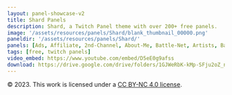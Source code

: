 ```yaml
---
layout: panel-showcase-v2 
title: Shard Panels 
description: Shard, a Twitch Panel theme with over 200+ free panels. 
image: '/assets/resources/panels/Shard/blank_thumbnail_00000.png'
paneldir: '/assets/resources/panels/Shard/'
panels: [Ads, Affiliate, 2nd-Channel, About-Me, Battle-Net, Artists, Background, ArtStation, Birthday, BTTV, Calendar, Blog, Charity, Chat-Rules, Clips, Channel-Points, Emotes, Fanmail, Donate, Editor, Friends, Games, Gear, FAQ, Hardware, Hive, Hall-of-Fame, Hall-of-Shame, Ko-Fi, Languages, Leaderboard, Links, Music, Mastadon, Merch, Mods, New-Channel, P.O, Partners, My-Shop, Sponsorships, Subscribe, Support, TikTok, Perks, Playlist, Pronouns, Rules]
tags: [free, twitch panels]
video_embed: https://www.youtube.com/embed/D5eE0g9afss
download: https://drive.google.com/drive/folders/1GJWeRbK-kMp-SFju2oZ_nqFAK9OTAx_t?usp=share_link
---
```


© 2023. This work is licensed under a [CC BY-NC 4.0 license](https://creativecommons.org/licenses/by-nc/4.0/).